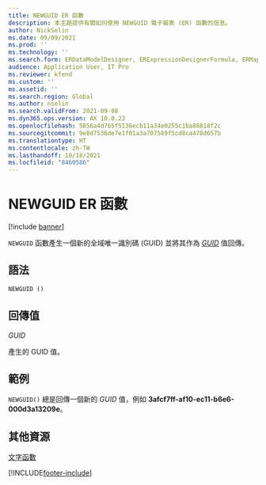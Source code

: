 ```yaml
---
title: NEWGUID ER 函數
description: 本主題提供有關如何使用 NEWGUID 電子報表 (ER) 函數的信息。
author: NickSelin
ms.date: 09/09/2021
ms.prod: ''
ms.technology: ''
ms.search.form: ERDataModelDesigner, ERExpressionDesignerFormula, ERMappedFormatDesigner, ERModelMappingDesigner
audience: Application User, IT Pro
ms.reviewer: kfend
ms.custom: ''
ms.assetid: ''
ms.search.region: Global
ms.author: nselin
ms.search.validFrom: 2021-09-08
ms.dyn365.ops.version: AX 10.0.23
ms.openlocfilehash: 5856a4d765f5136ecb11a34e0255c1ba88818f2c
ms.sourcegitcommit: 9e8d7536de7e1f01a3a707589f5cd8ca478d657b
ms.translationtype: HT
ms.contentlocale: zh-TW
ms.lasthandoff: 10/18/2021
ms.locfileid: "8460586"
---
```

# <a name="newguid-er-function"></a>NEWGUID ER 函數

[!include [banner](../includes/banner.md)]

`NEWGUID` 函數產生一個新的全域唯一識別碼 (GUID) 並將其作為 *[GUID](er-formula-supported-data-types-primitive.md#guid)* 值回傳。

## <a name="syntax"></a>語法

```vb
NEWGUID ()
```

## <a name="return-values"></a>回傳值

*GUID*

產生的 GUID 值。

## <a name="example"></a>範例

`NEWGUID()` 總是回傳一個新的 *GUID* 值，例如 **3afcf7ff-af10-ec11-b6e6-000d3a13209e**。

## <a name="additional-resources"></a>其他資源

[文字函數](er-functions-category-text.md)

[!INCLUDE[footer-include](../../../includes/footer-banner.md)]

